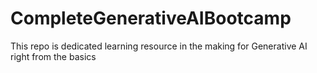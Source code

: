 # CompleteGenerativeAIBootcamp
This repo is dedicated learning resource in the making for Generative AI right from the basics
